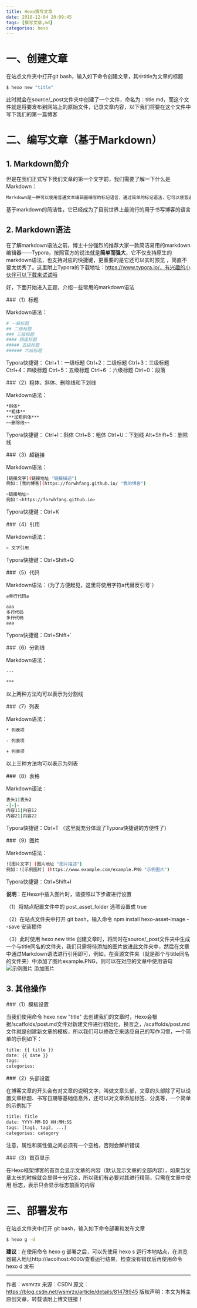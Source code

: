 ```yaml
---
title: Hexo撰写文章
date: 2018-12-04 20:09:45
tags: [撰写文章,md]
categories: hexo
---
```

# 一、创建文章

在站点文件夹中打开git bash，输入如下命令创建文章，其中title为文章的标题

``` bash
$ hexo new "title"
```

此时就会在source/_post文件夹中创建了一个文件，命名为：title.md，而这个文件就是将要发布到网站上的原始文件，记录文章内容，以下我们将要在这个文件中写下我们的第一篇博客

# 二、编写文章（基于Markdown）

## 1. Markdown简介

但是在我们正式写下我们文章的第一个文字前，我们需要了解一下什么是Markdown：

``` bash
Markdown是一种可以使用普通文本编辑器编写的标记语言，通过简单的标记语法，它可以使普通文本内容具有一定的格式
```

基于markdown的简洁性，它已经成为了目前世界上最流行的用于书写博客的语言

## 2. Markdown语法

在了解markdown语法之前，博主十分强烈的推荐大家一款简洁易用的markdown编辑器——Typora，按照官方的说法就是**简单而强大**，它不仅支持原生的markdown语法，也支持对应的快捷键，更重要的是它还可以实时预览 ，简直不要太优秀了。这里附上Typora的下载地址：https://www.typora.io/，有兴趣的小伙伴可以下载来试试哦

好，下面开始进入正题，介绍一些常用的markdown语法

###（1）标题

Markdown语法：

``` bash
# 一级标题
## 二级标题
### 三级标题
#### 四级标题
##### 五级标题
###### 六级标题
```

Typora快捷键：
Ctrl+1：一级标题 
Ctrl+2：二级标题 
Ctrl+3：三级标题 
Ctrl+4：四级标题 
Ctrl+5：五级标题 
Ctrl+6 ：六级标题 
Ctrl+0：段落

###（2）粗体、斜体、删除线和下划线

Markdown语法：

``` bash
*斜体*
**粗体**
***加粗斜体***
~~删除线~~
```

Typora快捷键： 
Ctrl+I：斜体 
Ctrl+B：粗体 
Ctrl+U：下划线 
Alt+Shift+5：删除线

###（3）超链接

Markdown语法：

``` bash
[链接文字](链接地址 "链接描述")
例如：[我的博客](https://forwhfang.github.io/ "我的博客")

<链接地址>
例如：<https://forwhfang.github.io>
```

Typora快捷键：Ctrl+K

###（4）引用

Markdown语法：

``` bash
> 文字引用
```

Typora快捷键：Ctrl+Shift+Q

###（5）代码

Markdown语法：（为了方便起见，这里将使用字符a代替反引号`）

``` bash
a单行代码a

aaa
多行代码
多行代码
aaa
```

Typora快捷键：Ctrl+Shift+`

###（6）分割线

Markdown语法：

``` bash
---

***
```

以上两种方法均可以表示为分割线

###（7）列表

Markdown语法：

``` bash
* 列表项

- 列表项

+ 列表项
```

以上三种方法均可以表示为列表

###（8）表格

Markdown语法：

```bash
表头1|表头2
-|-|-
内容11|内容12
内容21|内容22
```

Typora快捷键：Ctrl+T （这里就充分体现了Typora快捷键的方便性了）

###（9）图片

Markdown语法：

``` bash
![图片文字] (图片地址 "图片描述")
例如：![示例图片] (https://www.example.com/example.PNG "示例图片")
```

Typora快捷键：Ctrl+Shift+I

**说明**：在Hexo中插入图片时，请按照以下步骤进行设置

（1）将站点配置文件中的 post_asset_folder 选项设置成 true

（2）在站点文件夹中打开 git bash，输入命令 npm install hexo-asset-image --save 安装插件

（3）此时使用 hexo new title 创建文章时，将同时在source/_post文件夹中生成一个与title同名的文件夹，我们只需将待添加的图片放进此文件夹中，然后在文章中通过Markdown语法进行引用即可，例如，在资源文件夹（就是那个与title同名的文件夹）中添加了图片example.PNG，则可以在对应的文章中使用语句 ![示例图片](title/example.PNG "示例图片") 添加图片

## 3. 其他操作

###（1）模板设置

当我们使用命令 hexo new "title" 去创建我们的文章时，Hexo会根据/scaffolds/post.md文件对新建文件进行初始化，换言之，/scaffolds/post.md文件就是创建新文章的模板，所以我们可以修改它来适应自己的写作习惯，一个简单的示例如下：

``` bash
title: {{ title }}
date: {{ date }}
tags: 
categories: 
```

###（2）头部设置

在博客文章的开头会有对文章的说明文字，叫做文章头部，文章的头部除了可以设置文章标题、书写日期等基础信息外，还可以对文章添加标签、分类等，一个简单的示例如下

``` bash
title: Title
date: YYYY-MM-DD HH:MM:SS
tags: [tag1, tag2, ...]
categories: category
```

注意，属性和属性值之间必须有一个空格，否则会解析错误

###（3）首页显示

在Hexo框架博客的首页会显示文章的内容（默认显示文章的全部内容），如果当文章太长的时候就会显得十分冗余，所以我们有必要对其进行精简，只需在文章中使用 <!--more--> 标志，表示只会显示标志前面的内容

# 三、部署发布

在站点文件夹中打开 git bash，输入如下命令部署和发布文章

``` bash
$ hexo g -d
```

**建议**：在使用命令 hexo g 部署之后，可以先使用 hexo s 运行本地站点，在浏览器输入地址http://lacolhost:4000/查看运行结果，检查没有错误后再使用命令 hexo d 发布

--------------------- 

作者：wsmrzx 
来源：CSDN 
原文：https://blog.csdn.net/wsmrzx/article/details/81478945 
版权声明：本文为博主原创文章，转载请附上博文链接！
